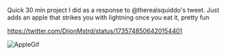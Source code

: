 Quick 30 min project I did as a response to @therealsquiddo's tweet. Just adds an apple that strikes you with lightning once you eat it, pretty fun

https://twitter.com/DijonMstrd/status/1735748506420154401

![AppleGif](https://media.discordapp.net/attachments/1090763739969617991/1185329924597362801/MOSHED-2023-12-15-17-49-15.gif?ex=662c1a04&is=6619a504&hm=3036adf85730d8a008b019e4c7bf177f1604530c55bec3a385d3fe4166dc9d3c&=)
